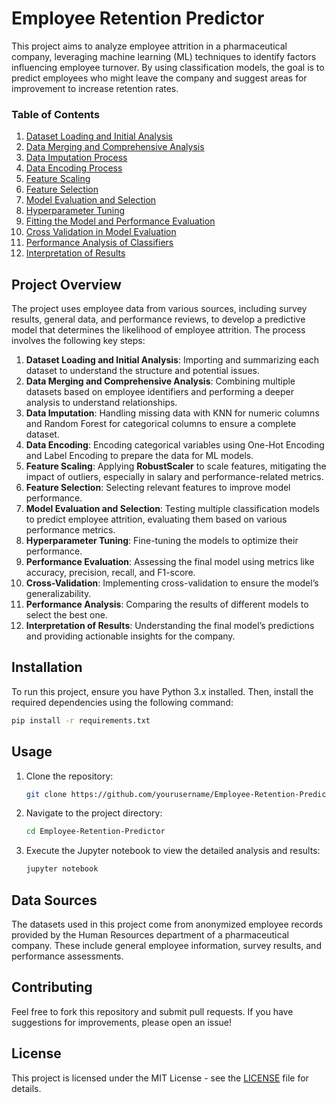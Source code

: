 
# Employee Retention Predictor

This project aims to analyze employee attrition in a pharmaceutical company, leveraging machine learning (ML) techniques to identify factors influencing employee turnover. By using classification models, the goal is to predict employees who might leave the company and suggest areas for improvement to increase retention rates.

### Table of Contents
1. [Dataset Loading and Initial Analysis](#1.-Dataset-Loading-and-Initial-Analysis)
2. [Data Merging and Comprehensive Analysis](#2.-Data-Merging-and-Comprehensive-Analysis)
3. [Data Imputation Process](#3.-Data-Imputation-Process)
4. [Data Encoding Process](#4.-Data-Encoding-Process)
5. [Feature Scaling](#5.-Feature-Scaling)
6. [Feature Selection](#6.-Feature-Selection)
7. [Model Evaluation and Selection](#7.-Model-Evaluation-and-Selection)
8. [Hyperparameter Tuning](#8.-Hyperparameter-Tuning)
9. [Fitting the Model and Performance Evaluation](#9.-Fitting-the-Model-and-Performance-Evaluation)
10. [Cross Validation in Model Evaluation](#10.-Cross-Validation-in-Model-Evaluation)
11. [Performance Analysis of Classifiers](#11.-Performance-Analysis-of-Classifiers)
12. [Interpretation of Results](#12.-Interpretation-of-Results)

## Project Overview

The project uses employee data from various sources, including survey results, general data, and performance reviews, to develop a predictive model that determines the likelihood of employee attrition. The process involves the following key steps:

1. **Dataset Loading and Initial Analysis**: Importing and summarizing each dataset to understand the structure and potential issues.
2. **Data Merging and Comprehensive Analysis**: Combining multiple datasets based on employee identifiers and performing a deeper analysis to understand relationships.
3. **Data Imputation**: Handling missing data with KNN for numeric columns and Random Forest for categorical columns to ensure a complete dataset.
4. **Data Encoding**: Encoding categorical variables using One-Hot Encoding and Label Encoding to prepare the data for ML models.
5. **Feature Scaling**: Applying **RobustScaler** to scale features, mitigating the impact of outliers, especially in salary and performance-related metrics.
6. **Feature Selection**: Selecting relevant features to improve model performance.
7. **Model Evaluation and Selection**: Testing multiple classification models to predict employee attrition, evaluating them based on various performance metrics.
8. **Hyperparameter Tuning**: Fine-tuning the models to optimize their performance.
9. **Performance Evaluation**: Assessing the final model using metrics like accuracy, precision, recall, and F1-score.
10. **Cross-Validation**: Implementing cross-validation to ensure the model’s generalizability.
11. **Performance Analysis**: Comparing the results of different models to select the best one.
12. **Interpretation of Results**: Understanding the final model’s predictions and providing actionable insights for the company.

## Installation

To run this project, ensure you have Python 3.x installed. Then, install the required dependencies using the following command:

```bash
pip install -r requirements.txt
```

## Usage

1. Clone the repository:
   ```bash
   git clone https://github.com/yourusername/Employee-Retention-Predictor.git
   ```
2. Navigate to the project directory:
   ```bash
   cd Employee-Retention-Predictor
   ```
3. Execute the Jupyter notebook to view the detailed analysis and results:
   ```bash
   jupyter notebook
   ```

## Data Sources

The datasets used in this project come from anonymized employee records provided by the Human Resources department of a pharmaceutical company. These include general employee information, survey results, and performance assessments.

## Contributing

Feel free to fork this repository and submit pull requests. If you have suggestions for improvements, please open an issue!

## License

This project is licensed under the MIT License - see the [LICENSE](LICENSE) file for details.
